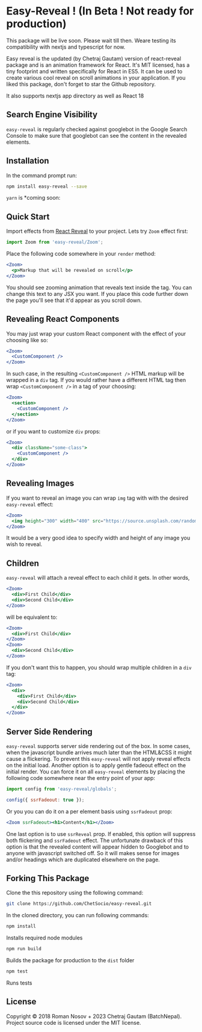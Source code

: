 # Easy-Reveal ! (In Beta ! Not ready for production)

This package will be live soon. Please wait till then. Weare testing its compatibility with
 nextjs and typescript for now. 

Easy reveal is the updated (by Chetraj Gautam) version of react-reveal package and is an animation framework for React. It's MIT licensed, has a tiny footprint and written specifically for React in ES5. It can be used to create various cool reveal on scroll animations in your application. If you liked this package, don't forget to star the Github repository. 

It also supports nextjs app directory as well as React 18

## Search Engine Visibility 

`easy-reveal` is regularly checked against googlebot in the Google Search Console to make sure that googlebot can see the content in the revealed elements. 


## Installation

In the command prompt run:

```sh
npm install easy-reveal --save
```

`yarn` is *coming soon: 



## Quick Start

Import effects from [React Reveal](https://www.npmjs.com/package/easy-reveal) to your project. Lets try `Zoom` effect first:

```javascript
import Zoom from 'easy-reveal/Zoom';
```

Place the following code somewhere in your `render` method: 

```jsx
<Zoom>
  <p>Markup that will be revealed on scroll</p>
</Zoom>
```

You should see zooming animation that reveals text inside the tag. You can change this text to any JSX you want. If you place this code further down the page you'll see that it'd appear as you scroll down.

## Revealing React Components

You may just wrap your custom React component with the effect of your choosing like so:

```jsx
<Zoom>  
  <CustomComponent />
</Zoom>
```

In such case, in the resulting `<CustomComponent />` HTML markup will be wrapped in a `div` tag. If you would rather have a different HTML tag then wrap `<CustomComponent />` in a tag of your choosing:

```jsx
<Zoom>
  <section>
    <CustomComponent />   
  </section>
</Zoom>
```

or if you want to customize `div` props:

```jsx
<Zoom>
  <div className="some-class">
    <CustomComponent />   
  </div>
</Zoom>
```

## Revealing Images

If you want to reveal an image you can wrap `img` tag with with the desired `easy-reveal` effect:

```jsx
<Zoom>
  <img height="300" width="400" src="https://source.unsplash.com/random/300x400" />
</Zoom>
```

It would be a very good idea to specify width and height of any image you wish to reveal.

## Children

`easy-reveal` will attach a reveal effect to each child it gets. In other words,

```jsx
<Zoom>
  <div>First Child</div>
  <div>Second Child</div>
</Zoom>
```

will be equivalent to:

```jsx
<Zoom>
  <div>First Child</div>
</Zoom>
<Zoom>
  <div>Second Child</div>
</Zoom>  
```

If you don't want this to happen, you should wrap multiple children in a `div` tag:

```jsx
<Zoom>
  <div>
    <div>First Child</div>
    <div>Second Child</div>
  </div>
</Zoom>
```


## Server Side Rendering

`easy-reveal` supports server side rendering out of the box. In some cases, when the javascript bundle arrives much later than the HTML&CSS it might cause a flickering. To prevent this `easy-reveal` will not apply reveal effects on the initial load. 
Another option is to apply gentle fadeout effect on the initial render. You can force it on all `easy-reveal` elements by placing the following code somewhere near the entry point of your app:

```jsx
import config from 'easy-reveal/globals';

config({ ssrFadeout: true });
```

Or you you can do it on a per element basis using `ssrFadeout` prop:

```jsx
<Zoom ssrFadeout><h1>Content</h1></Zoom>
```

One last option is to use `ssrReveal` prop. If enabled, this option will suppress both flickering and `ssrFadeout` effect. The unfortunate drawback of this option is that the revealed content will appear hidden to Googlebot and to anyone with javascript switched off. So it will makes sense for images and/or headings which are duplicated elsewhere on the page.

## Forking This Package

Clone the this repository using the following command:

```sh
git clone https://github.com/ChetSocio/easy-reveal.git
```

In the cloned directory, you can run following commands:

```sh
npm install
```

Installs required node modules

```sh
npm run build
```

Builds the package for production to the `dist` folder

```sh
npm test
```

Runs tests

## License

Copyright © 2018 Roman Nosov + 2023 Chetraj Gautam (BatchNepal). Project source code is licensed under the MIT license.
